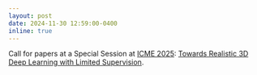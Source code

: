 ```yaml
---
layout: post
date: 2024-11-30 12:59:00-0400
inline: true
---
```


Call for papers at a Special Session at [ICME 2025](https://2025.ieeeicme.org/): [Towards Realistic 3D Deep Learning with Limited Supervision](https://alex-xun-xu.github.io/Ad/ICME25_SS_CFP.pdf).
